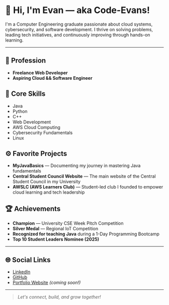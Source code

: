 # 👋 Hi, I'm Evan — aka Code-Evans!

I'm a Computer Engineering graduate passionate about cloud systems, cybersecurity, and software development. I thrive on solving problems, leading tech initiatives, and continuously improving through hands-on learning.

---

## 💼 Profession
- **Freelance Web Developer**
- **Aspiring Cloud && Software Engineer**

## 🧠 Core Skills
- Java
- Python
- C++
- Web Development
- AWS Cloud Computing
- Cybersecurity Fundamentals
- Linux

## ⚙️ Favorite Projects
- **MyJavaBasics** — Documenting my journey in mastering Java fundamentals
- **Central Student Council Website** — The main website of the Central Student Council in my University
- **AWSLC (AWS Learners Club)** — Student-led club I founded to empower cloud learning and tech leadership

## 🏆 Achievements
- **Champion** — University CSE Week Pitch Competition
- **Silver Medal** — Regional IoT Competition
- **Recognized for teaching Java** during a 1-Day Programming Bootcamp
- **Top 10 Student Leaders Nominee (2025)**

---

## 🌐 Social Links
- [LinkedIn](#) 
- [GitHub](#) 
- [Portfolio Website](#) *(coming soon!)*

---

> *Let's connect, build, and grow together!*
